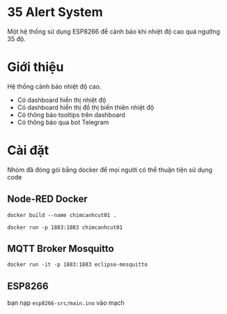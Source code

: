 # 35 Alert System
Một hệ thống sử dụng ESP8266 để cảnh báo khi nhiệt độ cao quá ngưỡng 35 độ.

# Giới thiệu 
Hệ thống cảnh báo nhiệt độ cao.
- Có dashboard hiển thị nhiệt độ
- Có dashboard hiển thị đồ thị biến thiên nhiệt độ
- Có thông báo tooltips trên dashboard 
- Có thông báo qua bot Telegram

# Cài đặt
Nhóm đã đóng gói bằng docker để mọi người có thể thuận tiện sử dụng code

## Node-RED Docker
```
docker build --name chimcanhcut01 .
```

```
docker run -p 1883:1883 chimcanhcut01
```

## MQTT Broker Mosquitto
```
docker run -it -p 1883:1883 eclipse-mosquitto
```

## ESP8266
bạn nạp `esp8266-src/main.ino` vào mạch